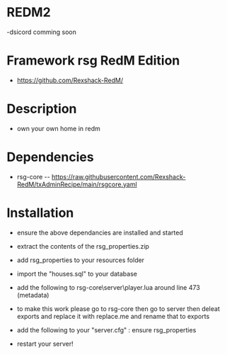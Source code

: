 # REDM2
-dsicord comming soon 

# Framework rsg RedM Edition
- https://github.com/Rexshack-RedM/

# Description
- own your own home in redm

# Dependencies
- rsg-core -- https://raw.githubusercontent.com/Rexshack-RedM/txAdminRecipe/main/rsgcore.yaml

# Installation
- ensure the above dependancies are installed and started
- extract the contents of the rsg_properties.zip
- add rsg_properties to your resources folder
- import the "houses.sql" to your database
- add the following to rsg-core\server\player.lua around line 473 (metadata)
- to make this work please go to rsg-core then go to server then deleat exports and replace it with replace.me and rename that to exports


- add the following to your "server.cfg" : ensure rsg_properties
- restart your server!